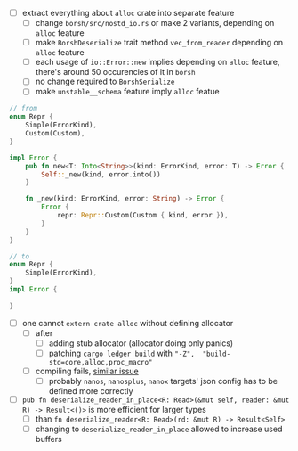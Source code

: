 - [ ] extract everything about `alloc` crate into separate feature
  - [ ] change `borsh/src/nostd_io.rs` or make 2 variants, depending on `alloc` feature
  - [ ] make `BorshDeserialize` trait method `vec_from_reader` depending on `alloc` feature 
  - [ ] each usage of `io::Error::new` implies depending on `alloc` feature, there's around 50 occurencies of it in `borsh` 
  - [ ] no change required to `BorshSerialize`
  - [ ] make `unstable__schema` feature imply `alloc` featue
```rust
// from
enum Repr {
    Simple(ErrorKind),
    Custom(Custom),
}

impl Error {
    pub fn new<T: Into<String>>(kind: ErrorKind, error: T) -> Error {
        Self::_new(kind, error.into())
    }

    fn _new(kind: ErrorKind, error: String) -> Error {
        Error {
            repr: Repr::Custom(Custom { kind, error }),
        }
    }
}
```

```rust
// to
enum Repr {
    Simple(ErrorKind),
}
impl Error {
  
}
```

- [ ] one cannot `extern crate alloc` without defining allocator
  - [ ] after
    - [ ] adding stub allocator (allocator doing only panics)
    - [ ] patching `cargo ledger build` with  `"-Z",  "build-std=core,alloc,proc_macro"`
  - [ ] compiling fails,  [similar issue](https://gitlab.com/jD91mZM2/no-std-compat/-/issues/6)
    - [ ] probably `nanos`, `nanosplus`, `nanox` targets' json config has to be defined more correctly
- [ ] `pub fn deserialize_reader_in_place<R: Read>(&mut self, reader: &mut R) -> Result<()>` is more efficient for larger types
  - [ ] than `fn deserialize_reader<R: Read>(rd: &mut R) -> Result<Self>`
  - [ ] changing to `deserialize_reader_in_place` allowed to increase used buffers

